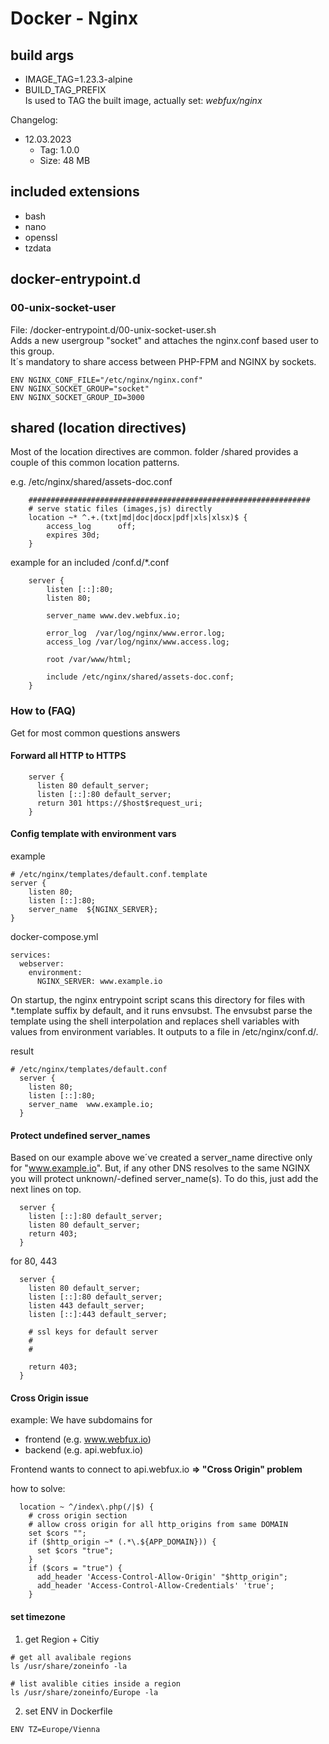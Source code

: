 # Docker - Nginx

## build args
- IMAGE_TAG=1.23.3-alpine
- BUILD_TAG_PREFIX<br>
Is used to TAG the built image, actually set: _webfux/nginx_

Changelog:
- 12.03.2023
  - Tag: 1.0.0
  - Size: 48 MB

## included extensions
- bash
- nano
- openssl
- tzdata

## docker-entrypoint.d
### 00-unix-socket-user
File: /docker-entrypoint.d/00-unix-socket-user.sh<br>
Adds a new usergroup "socket" and attaches the nginx.conf based user to this group.<br>
It´s mandatory to share access between PHP-FPM and NGINX by sockets.<br>
```
ENV NGINX_CONF_FILE="/etc/nginx/nginx.conf"
ENV NGINX_SOCKET_GROUP="socket"
ENV NGINX_SOCKET_GROUP_ID=3000
```

## shared (location directives)
Most of the location directives are common. folder /shared provides a couple of this common location patterns.

e.g. /etc/nginx/shared/assets-doc.conf
```
    ###############################################################
    # serve static files (images,js) directly
    location ~* ^.+.(txt|md|doc|docx|pdf|xls|xlsx)$ {
        access_log      off;
        expires 30d;
    }
```

example for an included /conf.d/*.conf
```
    server {
        listen [::]:80;
        listen 80;

        server_name www.dev.webfux.io;

        error_log  /var/log/nginx/www.error.log;
        access_log /var/log/nginx/www.access.log;

        root /var/www/html;

        include /etc/nginx/shared/assets-doc.conf;
    }
```
### How to (FAQ)
Get for most common questions answers 
#### Forward all HTTP to HTTPS
```
    server {
      listen 80 default_server;
      listen [::]:80 default_server;
      return 301 https://$host$request_uri;
    }
```

#### Config template with environment vars
example
```
# /etc/nginx/templates/default.conf.template
server {
    listen 80;
    listen [::]:80;
    server_name  ${NGINX_SERVER};
}
```
docker-compose.yml
```
services:
  webserver:
    environment:
      NGINX_SERVER: www.example.io
```
On startup, the nginx entrypoint script scans this directory for files with *.template suffix by default, and it runs envsubst. The envsubst parse the template using the shell interpolation and replaces shell variables with values from environment variables. It outputs to a file in /etc/nginx/conf.d/.

result
```
# /etc/nginx/templates/default.conf
  server {
    listen 80;
    listen [::]:80;
    server_name  www.example.io;
  }
```
#### Protect undefined server_names
Based on our example above we´ve created a server_name directive only for "www.example.io". But, if any other DNS resolves to the same NGINX you will protect unknown/-defined server_name(s). To do this, just add the next lines on top.
```
  server {
    listen [::]:80 default_server;
    listen 80 default_server;
    return 403;
  }
```
for 80, 443
```
  server {
    listen 80 default_server;
    listen [::]:80 default_server;
    listen 443 default_server;
    listen [::]:443 default_server;
    
    # ssl keys for default server
    #
    #
        
    return 403;
  }
```
#### Cross Origin issue
example:
We have subdomains for 
- frontend (e.g. www.webfux.io)
- backend (e.g. api.webfux.io)

Frontend wants to connect to api.webfux.io **=> "Cross Origin" problem**<br>

how to solve:
```
  location ~ ^/index\.php(/|$) {
    # cross origin section
    # allow cross origin for all http_origins from same DOMAIN
    set $cors "";
    if ($http_origin ~* (.*\.${APP_DOMAIN})) {
      set $cors "true";
    }
    if ($cors = "true") {
      add_header 'Access-Control-Allow-Origin' "$http_origin";
      add_header 'Access-Control-Allow-Credentials' 'true';
    }
```
#### set timezone
1. get Region + Citiy
```
# get all avalibale regions
ls /usr/share/zoneinfo -la

# list avalible cities inside a region
ls /usr/share/zoneinfo/Europe -la
```
2. set ENV in Dockerfile
```
ENV TZ=Europe/Vienna
```
   